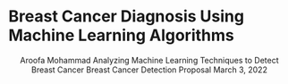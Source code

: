 # Breast Cancer Diagnosis Using Machine Learning Algorithms 
<p align="center">
  Aroofa Mohammad
  Analyzing Machine Learning Techniques to Detect Breast Cancer
  Breast Cancer Detection Proposal
  March 3, 2022
</p> 




